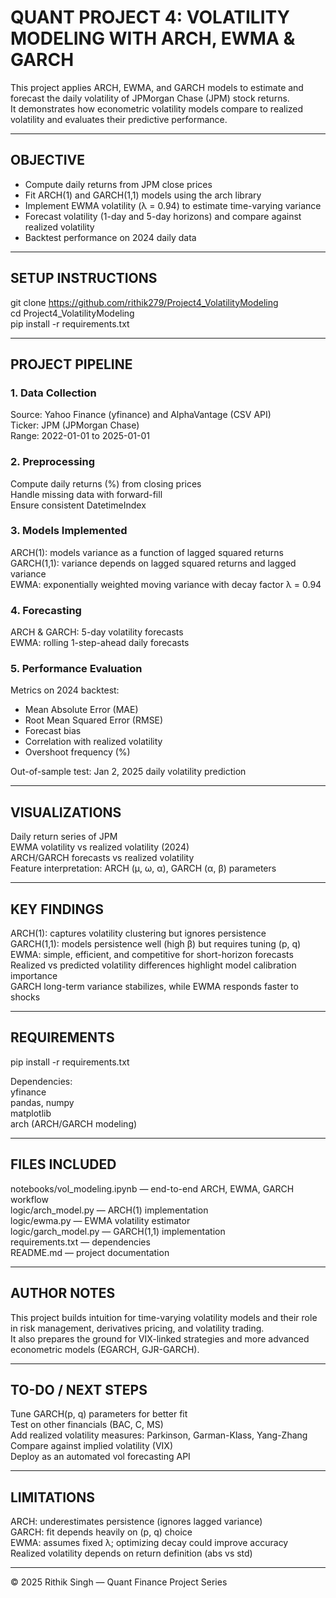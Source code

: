 # QUANT PROJECT 4: VOLATILITY MODELING WITH ARCH, EWMA & GARCH

This project applies ARCH, EWMA, and GARCH models to estimate and forecast the daily volatility of JPMorgan Chase (JPM) stock returns.  
It demonstrates how econometric volatility models compare to realized volatility and evaluates their predictive performance.

---

## OBJECTIVE
- Compute daily returns from JPM close prices  
- Fit ARCH(1) and GARCH(1,1) models using the arch library  
- Implement EWMA volatility (λ = 0.94) to estimate time-varying variance  
- Forecast volatility (1-day and 5-day horizons) and compare against realized volatility  
- Backtest performance on 2024 daily data  

---

## SETUP INSTRUCTIONS
git clone https://github.com/rithik279/Project4_VolatilityModeling  
cd Project4_VolatilityModeling  
pip install -r requirements.txt  

---

## PROJECT PIPELINE

### 1. Data Collection
Source: Yahoo Finance (yfinance) and AlphaVantage (CSV API)  
Ticker: JPM (JPMorgan Chase)  
Range: 2022-01-01 to 2025-01-01  

### 2. Preprocessing
Compute daily returns (%) from closing prices  
Handle missing data with forward-fill  
Ensure consistent DatetimeIndex  

### 3. Models Implemented
ARCH(1): models variance as a function of lagged squared returns  
GARCH(1,1): variance depends on lagged squared returns and lagged variance  
EWMA: exponentially weighted moving variance with decay factor λ = 0.94  

### 4. Forecasting
ARCH & GARCH: 5-day volatility forecasts  
EWMA: rolling 1-step-ahead daily forecasts  

### 5. Performance Evaluation
Metrics on 2024 backtest:  
- Mean Absolute Error (MAE)  
- Root Mean Squared Error (RMSE)  
- Forecast bias  
- Correlation with realized volatility  
- Overshoot frequency (%)  

Out-of-sample test: Jan 2, 2025 daily volatility prediction  

---

## VISUALIZATIONS
Daily return series of JPM  
EWMA volatility vs realized volatility (2024)  
ARCH/GARCH forecasts vs realized volatility  
Feature interpretation: ARCH (μ, ω, α), GARCH (α, β) parameters  

---

## KEY FINDINGS
ARCH(1): captures volatility clustering but ignores persistence  
GARCH(1,1): models persistence well (high β) but requires tuning (p, q)  
EWMA: simple, efficient, and competitive for short-horizon forecasts  
Realized vs predicted volatility differences highlight model calibration importance  
GARCH long-term variance stabilizes, while EWMA responds faster to shocks  

---

## REQUIREMENTS
pip install -r requirements.txt  

Dependencies:  
yfinance  
pandas, numpy  
matplotlib  
arch (ARCH/GARCH modeling)  

---

## FILES INCLUDED
notebooks/vol_modeling.ipynb — end-to-end ARCH, EWMA, GARCH workflow  
logic/arch_model.py — ARCH(1) implementation  
logic/ewma.py — EWMA volatility estimator  
logic/garch_model.py — GARCH(1,1) implementation  
requirements.txt — dependencies  
README.md — project documentation  

---

## AUTHOR NOTES
This project builds intuition for time-varying volatility models and their role in risk management, derivatives pricing, and volatility trading.  
It also prepares the ground for VIX-linked strategies and more advanced econometric models (EGARCH, GJR-GARCH).  

---

## TO-DO / NEXT STEPS
Tune GARCH(p, q) parameters for better fit  
Test on other financials (BAC, C, MS)  
Add realized volatility measures: Parkinson, Garman-Klass, Yang-Zhang  
Compare against implied volatility (VIX)  
Deploy as an automated vol forecasting API  

---

## LIMITATIONS
ARCH: underestimates persistence (ignores lagged variance)  
GARCH: fit depends heavily on (p, q) choice  
EWMA: assumes fixed λ; optimizing decay could improve accuracy  
Realized volatility depends on return definition (abs vs std)  

---

© 2025 Rithik Singh — Quant Finance Project Series
